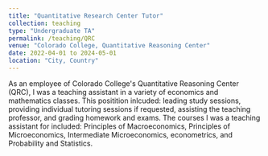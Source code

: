 ```yaml
---
title: "Quantitative Research Center Tutor"
collection: teaching
type: "Undergraduate TA"
permalink: /teaching/QRC
venue: "Colorado College, Quantitative Reasoning Center"
date: 2022-04-01 to 2024-05-01
location: "City, Country"
---
```


As an employee of Colorado College's Quantitative Reasoning Center (QRC), I was a teaching assistant in a variety of economics and mathematics classes. This positition inlcuded: leading study sessions, providing individual tutoring sessions if requested, assisting the teaching professor, and grading homework and exams. The courses I was a teaching assistant for included: Principles of Macroeconomics, Principles of Microeconomics, Intermediate Microeconomics, econometrics, and Probability and Statistics. 
